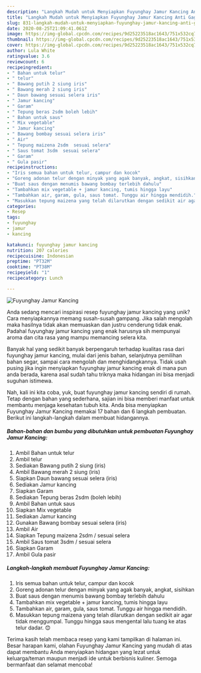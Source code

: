 ```yaml
---
description: "Langkah Mudah untuk Menyiapkan Fuyunghay Jamur Kancing Anti Gagal"
title: "Langkah Mudah untuk Menyiapkan Fuyunghay Jamur Kancing Anti Gagal"
slug: 831-langkah-mudah-untuk-menyiapkan-fuyunghay-jamur-kancing-anti-gagal
date: 2020-08-25T21:09:41.061Z
image: https://img-global.cpcdn.com/recipes/9d25223518ac1643/751x532cq70/fuyunghay-jamur-kancing-foto-resep-utama.jpg
thumbnail: https://img-global.cpcdn.com/recipes/9d25223518ac1643/751x532cq70/fuyunghay-jamur-kancing-foto-resep-utama.jpg
cover: https://img-global.cpcdn.com/recipes/9d25223518ac1643/751x532cq70/fuyunghay-jamur-kancing-foto-resep-utama.jpg
author: Lula White
ratingvalue: 3.6
reviewcount: 6
recipeingredient:
- " Bahan untuk telur"
- " telur"
- " Bawang putih 2 siung iris"
- " Bawang merah 2 siung iris"
- " Daun bawang sesuai selera iris"
- " Jamur kancing"
- " Garam"
- " Tepung beras 2sdm boleh lebih"
- " Bahan untuk saus"
- " Mix vegetable"
- " Jamur kancing"
- " Bawang bombay sesuai selera iris"
- " Air"
- " Tepung maizena 2sdm  sesuai selera"
- " Saus tomat 3sdm  sesuai selera"
- " Garam"
- " Gula pasir"
recipeinstructions:
- "Iris semua bahan untuk telur, campur dan kocok"
- "Goreng adonan telur dengan minyak yang agak banyak, angkat, sisihkan"
- "Buat saus dengan menumis bawang bombay terlebih dahulu"
- "Tambahkan mix vegetable + jamur kancing, tumis hingga layu"
- "Tambahkan air, garam, gula, saus tomat. Tunggu air hingga mendidih."
- "Masukkan tepung maizena yang telah dilarutkan dengan sedikit air agar tidak menggumpal. Tunggu hingga saus mengental lalu tuang ke atas telur dadar. 😊"
categories:
- Resep
tags:
- fuyunghay
- jamur
- kancing

katakunci: fuyunghay jamur kancing 
nutrition: 207 calories
recipecuisine: Indonesian
preptime: "PT32M"
cooktime: "PT38M"
recipeyield: "1"
recipecategory: Lunch

---
```



![Fuyunghay Jamur Kancing](https://img-global.cpcdn.com/recipes/9d25223518ac1643/751x532cq70/fuyunghay-jamur-kancing-foto-resep-utama.jpg)

Anda sedang mencari inspirasi resep fuyunghay jamur kancing yang unik? Cara menyiapkannya memang susah-susah gampang. Jika salah mengolah maka hasilnya tidak akan memuaskan dan justru cenderung tidak enak. Padahal fuyunghay jamur kancing yang enak harusnya sih mempunyai aroma dan cita rasa yang mampu memancing selera kita.

Banyak hal yang sedikit banyak berpengaruh terhadap kualitas rasa dari fuyunghay jamur kancing, mulai dari jenis bahan, selanjutnya pemilihan bahan segar, sampai cara mengolah dan menghidangkannya. Tidak usah pusing jika ingin menyiapkan fuyunghay jamur kancing enak di mana pun anda berada, karena asal sudah tahu triknya maka hidangan ini bisa menjadi suguhan istimewa.




Nah, kali ini kita coba, yuk, buat fuyunghay jamur kancing sendiri di rumah. Tetap dengan bahan yang sederhana, sajian ini bisa memberi manfaat untuk membantu menjaga kesehatan tubuh kita. Anda bisa menyiapkan Fuyunghay Jamur Kancing memakai 17 bahan dan 6 langkah pembuatan. Berikut ini langkah-langkah dalam membuat hidangannya.

<!--inarticleads1-->

##### Bahan-bahan dan bumbu yang dibutuhkan untuk pembuatan Fuyunghay Jamur Kancing:

1. Ambil  Bahan untuk telur
1. Ambil  telur
1. Sediakan  Bawang putih 2 siung (iris)
1. Ambil  Bawang merah 2 siung (iris)
1. Siapkan  Daun bawang sesuai selera (iris)
1. Sediakan  Jamur kancing
1. Siapkan  Garam
1. Sediakan  Tepung beras 2sdm (boleh lebih)
1. Ambil  Bahan untuk saus
1. Siapkan  Mix vegetable
1. Sediakan  Jamur kancing
1. Gunakan  Bawang bombay sesuai selera (iris)
1. Ambil  Air
1. Siapkan  Tepung maizena 2sdm / sesuai selera
1. Ambil  Saus tomat 3sdm / sesuai selera
1. Siapkan  Garam
1. Ambil  Gula pasir




<!--inarticleads2-->

##### Langkah-langkah membuat Fuyunghay Jamur Kancing:

1. Iris semua bahan untuk telur, campur dan kocok
1. Goreng adonan telur dengan minyak yang agak banyak, angkat, sisihkan
1. Buat saus dengan menumis bawang bombay terlebih dahulu
1. Tambahkan mix vegetable + jamur kancing, tumis hingga layu
1. Tambahkan air, garam, gula, saus tomat. Tunggu air hingga mendidih.
1. Masukkan tepung maizena yang telah dilarutkan dengan sedikit air agar tidak menggumpal. Tunggu hingga saus mengental lalu tuang ke atas telur dadar. 😊




Terima kasih telah membaca resep yang kami tampilkan di halaman ini. Besar harapan kami, olahan Fuyunghay Jamur Kancing yang mudah di atas dapat membantu Anda menyiapkan hidangan yang lezat untuk keluarga/teman maupun menjadi ide untuk berbisnis kuliner. Semoga bermanfaat dan selamat mencoba!
